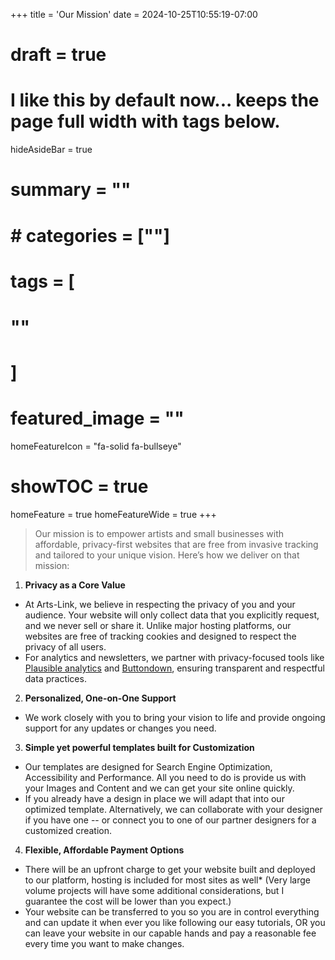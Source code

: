 +++
title = 'Our Mission'
date = 2024-10-25T10:55:19-07:00
# draft = true
# I like this by default now... keeps the page full width with tags below.
hideAsideBar = true
# summary = ""
# # categories = [""]
# tags = [
  # ""
  # ]
# featured_image = ""
homeFeatureIcon = "fa-solid fa-bullseye"
# showTOC = true
homeFeature = true
homeFeatureWide = true
+++

> Our mission is to empower artists and small businesses with affordable, privacy-first websites that are free from invasive tracking and tailored to your unique vision. Here’s how we deliver on that mission:

1. **Privacy as a Core Value**
  - At Arts-Link, we believe in respecting the privacy of you and your audience. Your website will only collect data that you explicitly request, and we never sell or share it. Unlike major hosting platforms, our websites are free of tracking cookies and designed to respect the privacy of all users.
  - For analytics and newsletters, we partner with privacy-focused tools like [Plausible analytics](https://www.plausible.io) and [Buttondown](https://buttondown.email), ensuring transparent and respectful data practices.

2. **Personalized, One-on-One Support**
  - We work closely with you to bring your vision to life and provide ongoing support for any updates or changes you need.

3. **Simple yet powerful templates built for Customization**
  - Our templates are designed for Search Engine Optimization, Accessibility and Performance. All you need to do is provide us with your Images and Content and we can get your site online quickly.
  - If you already have a design in place we will adapt that into our optimized template. Alternatively, we can collaborate with your designer if you have one -- or connect you to one of our partner designers for a customized creation.

4. **Flexible, Affordable Payment Options**
  - There will be an upfront charge to get your website built and deployed to our platform, hosting is included for most sites as well* (Very large volume projects will have some additional considerations, but I guarantee the cost will be lower than you expect.)
  - Your website can be transferred to you so you are in control everything and can update it when ever you like following our easy tutorials, OR you can leave your website in our capable hands and pay a reasonable fee every time you want to make changes.
  

<!--more-->